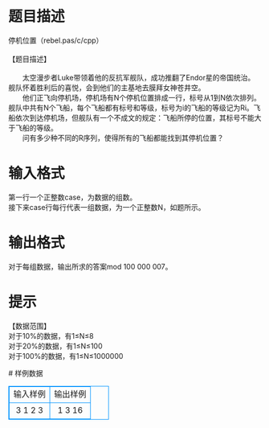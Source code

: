 # 

 
 # 题目描述 
<p>
停机位置（rebel.pas/c/cpp）<br><br>【题目描述】<br><br>　　太空漫步者Luke带领着他的反抗军舰队，成功推翻了Endor星的帝国统治。舰队怀着胜利后的喜悦，会到他们的主基地去膜拜女神苍井空。<br>　　他们正飞向停机场，停机场有N个停机位置排成一行，标号从1到N依次排列。舰队中共有N个飞船，每个飞船都有标号和等级，标号为i的飞船的等级记为Ri。飞船依次到达停机场，但舰队有一个不成文的规定：飞船所停的位置，其标号不能大于飞船的等级。<br>　　问有多少种不同的R序列，使得所有的飞船都能找到其停机位置？<br></p> 

 
 # 输入格式 
<p>
第一行一个正整数case，为数据的组数。<br>接下来case行每行代表一组数据，为一个正整数N，如题所示。<br></p> 

 
 # 输出格式 
<p>
对于每组数据，输出所求的答案mod 100 000 007。<br></p> 

 
 # 提示 
<p>
【数据范围】<br>对于10%的数据，有1≤N≤8<br>对于20%的数据，有1≤N≤100<br>对于100%的数据，有1≤N≤1000000</p> 
# 样例数据
<style>
        table,table tr th, table tr td { border:1px solid #0094ff; }
        table { width: 200px; min-height: 25px; line-height: 25px; text-align: center; border-collapse: collapse;}   
    </style>
<table>
	<tr>
		<td>输入样例</td>
		<td>输出样例</td>
	</tr>
<tr><td>3
1
2
3</td><td>1
3
16</td></tr></table>
